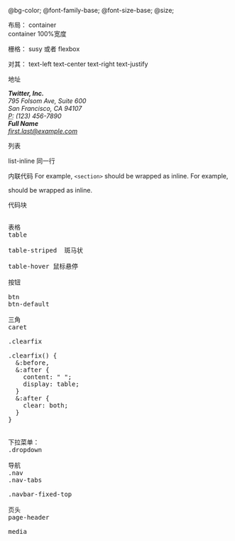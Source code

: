<meta name="viewport" content="width=device-width, initial-scale=1">
<meta name="viewport" content="width=device-width, initial-scale=1, maximum-scale=1, user-scalable=no">

@bg-color;
@font-family-base;
@font-size-base;
@size;

布局：
container  
container  100%宽度


栅格：
susy 或者 flexbox

对其：
text-left
text-center
text-right
text-justify

地址

<address>
  <strong>Twitter, Inc.</strong><br>
  795 Folsom Ave, Suite 600<br>
  San Francisco, CA 94107<br>
  <abbr title="Phone">P:</abbr> (123) 456-7890
</address>

<address>
  <strong>Full Name</strong><br>
  <a href="mailto:#">first.last@example.com</a>
</address>

列表

list-inline  同一行

内联代码
For example, <code>&lt;section&gt;</code> should be wrapped as inline.
For example, <section> should be wrapped as inline.

代码块
<pre>

表格
table

table-striped  斑马状

table-hover 鼠标悬停

按钮

btn 
btn-default

三角
caret

.clearfix

.clearfix() {
  &:before,
  &:after {
    content: " ";
    display: table;
  }
  &:after {
    clear: both;
  }
}


下拉菜单：
.dropdown

导航
.nav
.nav-tabs

.navbar-fixed-top

页头
page-header

media